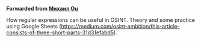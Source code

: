 **Forwarded from [Михаил Ou](https://t.me/Sucumbee)**

How regular expressions can be useful in OSINT. Theory and some practice using Google
Sheets
(https://medium.com/osint-ambition/this-article-consists-of-three-short-parts-31d31efabd5).